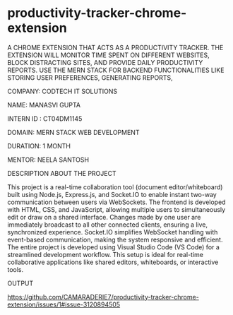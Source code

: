 # productivity-tracker-chrome-extension

A CHROME EXTENSION THAT ACTS AS A
PRODUCTIVITY TRACKER. THE EXTENSION WILL
MONITOR TIME SPENT ON DIFFERENT WEBSITES,
BLOCK DISTRACTING SITES, AND PROVIDE DAILY
PRODUCTIVITY REPORTS. USE THE MERN STACK FOR
BACKEND FUNCTIONALITIES LIKE STORING USER
PREFERENCES, GENERATING REPORTS,


COMPANY: CODTECH IT SOLUTIONS

NAME: MANASVI GUPTA

INTERN ID : CT04DM1145

DOMAIN: MERN STACK WEB DEVELOPMENT

DURATION: 1 MONTH

MENTOR: NEELA SANTOSH

DESCRIPTION ABOUT THE PROJECT


This project is a real-time collaboration tool (document editor/whiteboard) built using Node.js, Express.js, and Socket.IO to enable instant two-way communication between users via WebSockets. The frontend is developed with HTML, CSS, and JavaScript, allowing multiple users to simultaneously edit or draw on a shared interface. Changes made by one user are immediately broadcast to all other connected clients, ensuring a live, synchronized experience. Socket.IO simplifies WebSocket handling with event-based communication, making the system responsive and efficient. The entire project is developed using Visual Studio Code (VS Code) for a streamlined development workflow. This setup is ideal for real-time collaborative applications like shared editors, whiteboards, or interactive tools.



OUTPUT

https://github.com/CAMARADERIE7/productivity-tracker-chrome-extension/issues/1#issue-3120894505
